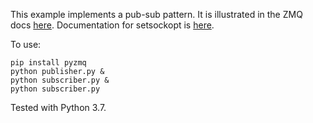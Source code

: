 This example implements a pub-sub pattern. It is illustrated in the ZMQ docs [here](http://zguide.zeromq.org/page:chapter2#The-Dynamic-Discovery-Problem). Documentation for setsockopt is [here](http://api.zeromq.org/master:zmq-setsockopt).

To use:

    pip install pyzmq
    python publisher.py &
    python subscriber.py &
    python subscriber.py

Tested with Python 3.7.
